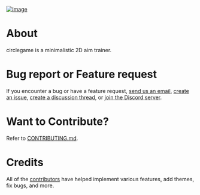 [![image](https://github.com/user-attachments/assets/365c3574-201b-434a-bc35-f15facf51e07)](https://www.circlegame.net/)
<br />

# About

circlegame is a minimalistic 2D aim trainer. 

# Bug report or Feature request

If you encounter a bug or have a feature request, [send us an email](mailto:devcirclegame@gmail.com), [create an issue](https://github.com/circlegame/circlegame-neo/issues), [create a discussion thread](https://github.com/circlegame/circlegame-neo/discussions), or [join the Discord server](https://discord.gg/kwWVZqMduM).

# Want to Contribute?

Refer to [CONTRIBUTING.md](./docs/CONTRIBUTING.md).

# Credits

All of the [contributors](https://github.com/circlegame/circlegame-neo/graphs/contributors) have helped implement various features, add themes, fix bugs, and more.

